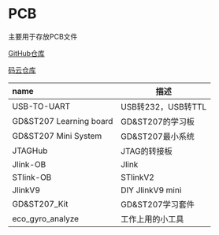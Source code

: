 # PCB
主要用于存放PCB文件

[GitHub仓库](https://github.com/strongercjd/PCB)

[码云仓库](https://gitee.com/strongercjd/PCB)

| name                    | 描述               |
| :---------------------- | ------------------ |
| USB-TO-UART             | USB转232，USB转TTL |
| GD&ST207 Learning board | GD&ST207的学习板   |
| GD&ST207 Mini System    | GD&ST207最小系统   |
| JTAGHub                 | JTAG的转接板       |
| Jlink-OB                | Jlink              |
| STlink-OB               | STlinkV2           |
| JlinkV9                 | DIY JlinkV9 mini   |
| GD&ST207_Kit            | GD&ST207学习套件   |
| eco_gyro_analyze        | 工作上用的小工具   |

